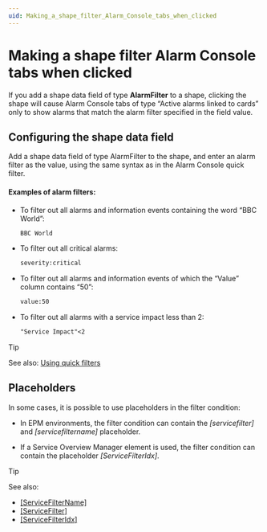 ```yaml
---
uid: Making_a_shape_filter_Alarm_Console_tabs_when_clicked
---
```


# Making a shape filter Alarm Console tabs when clicked

If you add a shape data field of type **AlarmFilter** to a shape, clicking the shape will cause Alarm Console tabs of type “Active alarms linked to cards” only to show alarms that match the alarm filter specified in the field value.

## Configuring the shape data field

Add a shape data field of type AlarmFilter to the shape, and enter an alarm filter as the value, using the same syntax as in the Alarm Console quick filter.

#### Examples of alarm filters:

- To filter out all alarms and information events containing the word “BBC World”:

    ```txt
    BBC World
    ```

- To filter out all critical alarms:

    ```txt
    severity:critical
    ```

- To filter out all alarms and information events of which the “Value” column contains “50”:

    ```txt
    value:50
    ```

- To filter out all alarms with a service impact less than 2:

    ```txt
    "Service Impact"<2
    ```

> [!TIP]
> See also:
> [Using quick filters](xref:Using_quick_filters)

## Placeholders

In some cases, it is possible to use placeholders in the filter condition:

- In EPM environments, the filter condition can contain the *\[servicefilter\]* and *\[servicefiltername\]* placeholder.

- If a Service Overview Manager element is used, the filter condition can contain the placeholder *\[ServiceFilterIdx\]*.

> [!TIP]
> See also:
> - [\[ServiceFilterName\]](xref:Placeholders_for_variables_in_shape_data_values#servicefiltername)
> - [\[ServiceFilter\]](xref:Placeholders_for_variables_in_shape_data_values#servicefilter)
> - [\[ServiceFilterIdx\]](xref:Placeholders_for_variables_in_shape_data_values#servicefilteridx)
>
